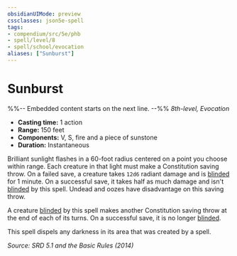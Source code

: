 ```yaml
---
obsidianUIMode: preview
cssclasses: json5e-spell
tags:
- compendium/src/5e/phb
- spell/level/8
- spell/school/evocation
aliases: ["Sunburst"]
---
```

# Sunburst
%%-- Embedded content starts on the next line. --%%
*8th-level, Evocation*  

- **Casting time:** 1 action
- **Range:** 150 feet
- **Components:** V, S, fire and a piece of sunstone
- **Duration:** Instantaneous

Brilliant sunlight flashes in a 60-foot radius centered on a point you choose within range. Each creature in that light must make a Constitution saving throw. On a failed save, a creature takes `12d6` radiant damage and is [blinded](rules/conditions.md#Blinded) for 1 minute. On a successful save, it takes half as much damage and isn't [blinded](rules/conditions.md#Blinded) by this spell. Undead and oozes have disadvantage on this saving throw.

A creature [blinded](rules/conditions.md#Blinded) by this spell makes another Constitution saving throw at the end of each of its turns. On a successful save, it is no longer [blinded](rules/conditions.md#Blinded).

This spell dispels any darkness in its area that was created by a spell.

*Source: SRD 5.1 and the Basic Rules (2014)*